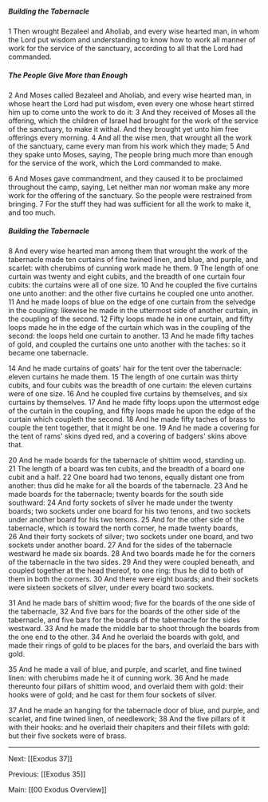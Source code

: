 ##### Building the Tabernacle

1 Then wrought Bezaleel and Aholiab, and every wise hearted man, in whom the Lord put wisdom and understanding to know how to work all manner of work for the service of the sanctuary, according to all that the Lord had commanded.

##### The People Give More than Enough

2 And Moses called Bezaleel and Aholiab, and every wise hearted man, in whose heart the Lord had put wisdom, even every one whose heart stirred him up to come unto the work to do it: 3 And they received of Moses all the offering, which the children of Israel had brought for the work of the service of the sanctuary, to make it withal. And they brought yet unto him free offerings every morning. 4 And all the wise men, that wrought all the work of the sanctuary, came every man from his work which they made; 5 And they spake unto Moses, saying, The people bring much more than enough for the service of the work, which the Lord commanded to make.

6 And Moses gave commandment, and they caused it to be proclaimed throughout the camp, saying, Let neither man nor woman make any more work for the offering of the sanctuary. So the people were restrained from bringing. 7 For the stuff they had was sufficient for all the work to make it, and too much.

##### Building the Tabernacle

8 And every wise hearted man among them that wrought the work of the tabernacle made ten curtains of fine twined linen, and blue, and purple, and scarlet: with cherubims of cunning work made he them. 9 The length of one curtain was twenty and eight cubits, and the breadth of one curtain four cubits: the curtains were all of one size. 10 And he coupled the five curtains one unto another: and the other five curtains he coupled one unto another. 11 And he made loops of blue on the edge of one curtain from the selvedge in the coupling: likewise he made in the uttermost side of another curtain, in the coupling of the second. 12 Fifty loops made he in one curtain, and fifty loops made he in the edge of the curtain which was in the coupling of the second: the loops held one curtain to another. 13 And he made fifty taches of gold, and coupled the curtains one unto another with the taches: so it became one tabernacle.

14 And he made curtains of goats' hair for the tent over the tabernacle: eleven curtains he made them. 15 The length of one curtain was thirty cubits, and four cubits was the breadth of one curtain: the eleven curtains were of one size. 16 And he coupled five curtains by themselves, and six curtains by themselves. 17 And he made fifty loops upon the uttermost edge of the curtain in the coupling, and fifty loops made he upon the edge of the curtain which coupleth the second. 18 And he made fifty taches of brass to couple the tent together, that it might be one. 19 And he made a covering for the tent of rams' skins dyed red, and a covering of badgers' skins above that.

20 And he made boards for the tabernacle of shittim wood, standing up. 21 The length of a board was ten cubits, and the breadth of a board one cubit and a half. 22 One board had two tenons, equally distant one from another: thus did he make for all the boards of the tabernacle. 23 And he made boards for the tabernacle; twenty boards for the south side southward: 24 And forty sockets of silver he made under the twenty boards; two sockets under one board for his two tenons, and two sockets under another board for his two tenons. 25 And for the other side of the tabernacle, which is toward the north corner, he made twenty boards, 26 And their forty sockets of silver; two sockets under one board, and two sockets under another board. 27 And for the sides of the tabernacle westward he made six boards. 28 And two boards made he for the corners of the tabernacle in the two sides. 29 And they were coupled beneath, and coupled together at the head thereof, to one ring: thus he did to both of them in both the corners. 30 And there were eight boards; and their sockets were sixteen sockets of silver, under every board two sockets.

31 And he made bars of shittim wood; five for the boards of the one side of the tabernacle, 32 And five bars for the boards of the other side of the tabernacle, and five bars for the boards of the tabernacle for the sides westward. 33 And he made the middle bar to shoot through the boards from the one end to the other. 34 And he overlaid the boards with gold, and made their rings of gold to be places for the bars, and overlaid the bars with gold.

35 And he made a vail of blue, and purple, and scarlet, and fine twined linen: with cherubims made he it of cunning work. 36 And he made thereunto four pillars of shittim wood, and overlaid them with gold: their hooks were of gold; and he cast for them four sockets of silver.

37 And he made an hanging for the tabernacle door of blue, and purple, and scarlet, and fine twined linen, of needlework; 38 And the five pillars of it with their hooks: and he overlaid their chapiters and their fillets with gold: but their five sockets were of brass.

---
Next: [[Exodus 37]]

Previous: [[Exodus 35]]

Main: [[00 Exodus Overview]]